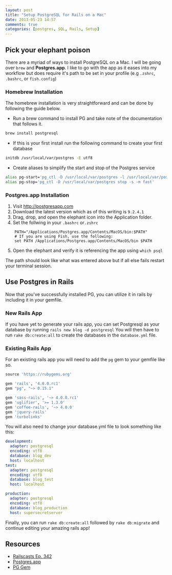 ```yaml
---
layout: post
title: "Setup PostgreSQL for Rails on a Mac"
date: 2013-05-23 14:57
comments: true
categories: [postgres, SQL, Rails, Setup]
---
```

## Pick your elephant poison

There are a myriad of ways to install PostgreSQL on a Mac. I will be going over `brew` and __Postgres.app__. I like to go with the app as it eases into my workflow but does require it's path to be set in your profile (e.g `.zshrc`, `.bashrc`, or `fish.config`)

### Homebrew Installation

The homebrew installation is very straightforward and can be done by following the guide below.

* Run a brew command to install PG and take note of the documentation that follows it.
```bash
brew install postgresql
```
* If this is your first install run the following command to create your first database
```bash
initdb /usr/local/var/postgres -E utf8
```
* Create aliases to simplify the start and stop of the Postgres service
```bash
alias pg-start='pg_ctl -D /usr/local/var/postgres -l /usr/local/var/postgres/server.log start'
alias pg-stop='pg_ctl -D /usr/local/var/postgres stop -s -m fast'
```

### Postgres.app Installation

1. Visit http://postgresapp.com
2. Download the latest version which as of this writing is `9.2.4.1`
3. Drag, drop, and open the elephant icon into the Application folder.
4. Set the follwing in your `.bashrc` or`.zshrc`
```
    PATH="/Applications/Postgres.app/Contents/MacOS/bin:$PATH"
    # If you are using Fish, use the following:
    set PATH /Applications/Postgres.app/Contents/MacOS/bin $PATH
```
5. Open the elephant and verify it is referencing the app using `which psql`

The path should look like what was entered above but if all else fails restart your terminal session.

## Use Postgres in Rails

Now that you've successfully installed PG, you can utilize it in rails by including it in your gemfile.

### New Rails App
If you have yet to generate your rails app, you can set Postgresql as your database by running `rails new blog -d postgresql`
You will then have to run `rake db:create:all` to create the databases in the `database.yml` file.

### Existing Rails App
For an existing rails app you will need to add the `pg` gem to your gemfile like so.

```ruby Gemfile
source 'https://rubygems.org'

gem 'rails', '4.0.0.rc1'
gem "pg", "~> 0.15.1"

gem 'sass-rails', '~> 4.0.0.rc1'
gem 'uglifier', '>= 1.3.0'
gem 'coffee-rails', '~> 4.0.0'
gem 'jquery-rails'
gem 'turbolinks'
```

You will also need to change your database.yml file to look something like this:

```yml database.yml
development:
  adapter: postgresql
  encoding: utf8
  database: blog_dev
  host: localhost
test:
  adapter: postgresql
  encoding: utf8
  database: blog_test
  host: localhost

production:
  adapter: postgresql
  encoding: utf8
  database: blog_production
  host: supersecretserver
```

Finally, you can run `rake db:create:all` followed by `rake db:migrate` and continue editing your amazing rails app!

## Resources

* [Railscasts Ep. 342](http://railscasts.com/episodes/342-migrating-to-postgresql)
* [Postgres.app](http://postgresapp.com/)
* [PG Gem](http://rubygems.org/gems/pg)
